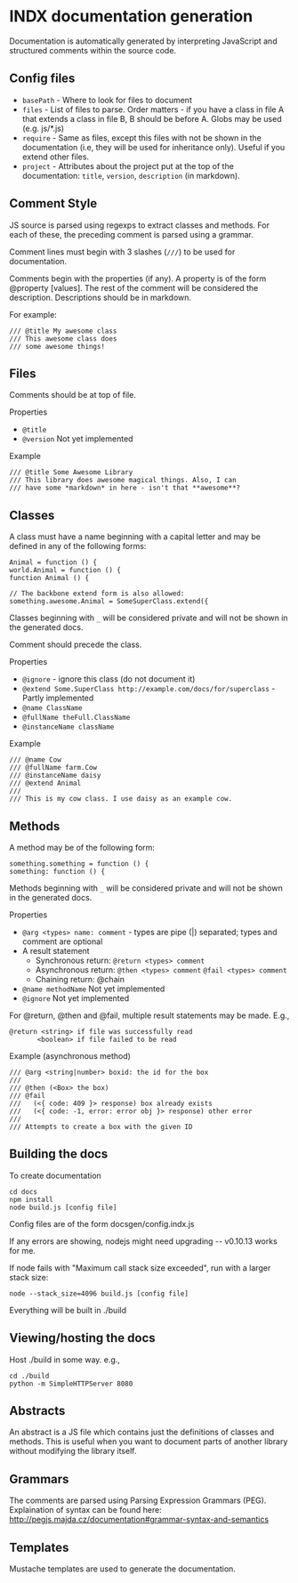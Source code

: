 # INDX documentation generation

Documentation is automatically generated by interpreting JavaScript and structured comments within the source code.



## Config files

* `basePath` - Where to look for files to document
* `files` - List of files to parse. Order matters - if you have a class in file A that extends a class in file B, B should be before A. Globs may be used (e.g. js/*.js)
* `require` - Same as files, except this files with not be shown in the documentation (i.e, they will be used for inheritance only). Useful if you extend other files.
* `project` - Attributes about the project put at the top of the documentation: `title`, `version`, `description` (in markdown).

## Comment Style

JS source is parsed using regexps to extract classes and methods. For each of these, the preceding comment is parsed using a grammar.

Comment lines must begin with 3 slashes (`///`) to be used for documentation.

Comments begin with the properties (if any). A property is of the form @property [values]. The rest of the comment will be considered the description. Descriptions should be in markdown.

For example:

	/// @title My awesome class
	/// This awesome class does
	/// some awesome things!



## Files

Comments should be at top of file.

Properties

* `@title`
* `@version` Not yet implemented

Example

	/// @title Some Awesome Library
	/// This library does awesome magical things. Also, I can
	/// have some *markdown* in here - isn't that **awesome**?



## Classes

A class must have a name beginning with a capital letter and may be defined in any of the following forms:

	Animal = function () {
	world.Animal = function () {
	function Animal () {

	// The backbone extend form is also allowed:
	something.awesome.Animal = SomeSuperClass.extend({

Classes beginning with `_` will be considered private and will not be shown in the generated docs.

Comment should precede the class.

Properties

* `@ignore` - ignore this class (do not document it)
* `@extend Some.SuperClass http://example.com/docs/for/superclass` - Partly implemented
* `@name ClassName`
* `@fullName theFull.ClassName`
* `@instanceName className`

Example

	/// @name Cow
	/// @fullName farm.Cow
	/// @instanceName daisy
	/// @extend Animal
	///
	/// This is my cow class. I use daisy as an example cow.



## Methods

A method may be of the following form:

	something.something = function () {
	something: function () {

Methods beginning with `_` will be considered private and will not be shown in the generated docs.

Properties

* `@arg <types> name: comment` - types are pipe (|) separated; types and comment are optional
* A result statement
  * Synchronous return: `@return <types> comment`
  * Asynchronous return:
    `@then <types> comment`
    `@fail <types> comment`
  * Chaining return: @chain
* `@name methodName` Not yet implemented
* `@ignore` Not yet implemented

For @return, @then and @fail, multiple result statements may be made. E.g.,

	@return <string> if file was successfully read
	       <boolean> if file failed to be read

Example (asynchronous method)

	/// @arg <string|number> boxid: the id for the box
	///
	/// @then (<Box> the box)
	/// @fail
	///   (<{ code: 409 }> response) box already exists
	///   (<{ code: -1, error: error obj }> response) other error
	///
	/// Attempts to create a box with the given ID



## Building the docs

To create documentation

	cd docs
	npm install
	node build.js [config file]

Config files are of the form docsgen/config.indx.js

If any errors are showing, nodejs might need upgrading -- v0.10.13 works for me.

If node fails with "Maximum call stack size exceeded", run with a larger stack size:

	node --stack_size=4096 build.js [config file]

Everything will be built in ./build



## Viewing/hosting the docs

Host ./build in some way. e.g.,

	cd ./build
	python -m SimpleHTTPServer 8080



## Abstracts
An abstract is a JS file which contains just the definitions of classes and methods. This is useful when you want to document parts of another library without modifying the library itself.



## Grammars
The comments are parsed using Parsing Expression Grammars (PEG). Explaination of syntax can be found here: http://pegjs.majda.cz/documentation#grammar-syntax-and-semantics



## Templates
Mustache templates are used to generate the documentation.
